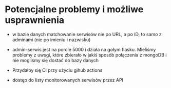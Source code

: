 # Potencjalne problemy i możliwe usprawnienia

* w bazie danych matchowanie serwisów nie po URL, a po ID, to samo z adminami (nie po imieniu i nazwisku)

* admin-serwis jest na porcie 5000 i działa na gołym flasku. Mieliśmy problemy z uwsgi, które zbierało w jakiś sposób połączenia z mongoDB i nie mogliśmy się dostać do bazy danych

* Przydałby się CI przy użyciu gihub actions

* dostęp do listy monitorowanych serwisów przez API
